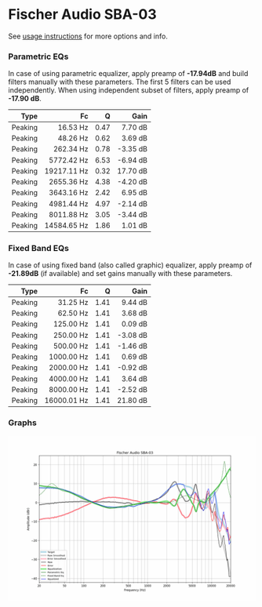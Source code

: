 # Fischer Audio SBA-03
See [usage instructions](https://github.com/jaakkopasanen/AutoEq#usage) for more options and info.

### Parametric EQs
In case of using parametric equalizer, apply preamp of **-17.94dB** and build filters manually
with these parameters. The first 5 filters can be used independently.
When using independent subset of filters, apply preamp of **-17.90 dB**.

| Type    | Fc          |    Q | Gain     |
|--------:|------------:|-----:|---------:|
| Peaking | 16.53 Hz    | 0.47 | 7.70 dB  |
| Peaking | 48.26 Hz    | 0.62 | 3.69 dB  |
| Peaking | 262.34 Hz   | 0.78 | -3.35 dB |
| Peaking | 5772.42 Hz  | 6.53 | -6.94 dB |
| Peaking | 19217.11 Hz | 0.32 | 17.70 dB |
| Peaking | 2655.36 Hz  | 4.38 | -4.20 dB |
| Peaking | 3643.16 Hz  | 2.42 | 6.95 dB  |
| Peaking | 4981.44 Hz  | 4.97 | -2.14 dB |
| Peaking | 8011.88 Hz  | 3.05 | -3.44 dB |
| Peaking | 14584.65 Hz | 1.86 | 1.01 dB  |

### Fixed Band EQs
In case of using fixed band (also called graphic) equalizer, apply preamp of **-21.89dB**
(if available) and set gains manually with these parameters.

| Type    | Fc          |    Q | Gain     |
|--------:|------------:|-----:|---------:|
| Peaking | 31.25 Hz    | 1.41 | 9.44 dB  |
| Peaking | 62.50 Hz    | 1.41 | 3.68 dB  |
| Peaking | 125.00 Hz   | 1.41 | 0.09 dB  |
| Peaking | 250.00 Hz   | 1.41 | -3.08 dB |
| Peaking | 500.00 Hz   | 1.41 | -1.46 dB |
| Peaking | 1000.00 Hz  | 1.41 | 0.69 dB  |
| Peaking | 2000.00 Hz  | 1.41 | -0.92 dB |
| Peaking | 4000.00 Hz  | 1.41 | 3.64 dB  |
| Peaking | 8000.00 Hz  | 1.41 | -2.52 dB |
| Peaking | 16000.01 Hz | 1.41 | 21.80 dB |

### Graphs
![](./Fischer%20Audio%20SBA-03.png)